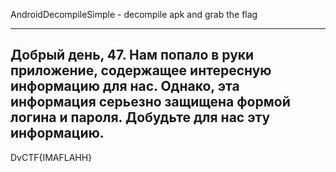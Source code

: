AndroidDecompileSimple - decompile apk and grab the flag

-----
Добрый день, 47. Нам попало в руки приложение, содержащее интересную информацию для нас. Однако, эта информация серьезно защищена формой логина и пароля. Добудьте для нас эту информацию. 
-----

DvCTF{IMAFLAHH}
